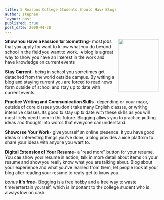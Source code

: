 ```yaml
---
title: 5 Reasons College Students Should Have Blogs
author: stephen
layout: post
published: true
post_date: 2008-04-28 
---
```

<a href="http://bp1.blogger.com/_vZvzQbRKUHA/SBVT9hnkgNI/AAAAAAAAAMc/fbZ-ML7Uk-E/s1600-h/freelancers_blog.jpg"><img id="BLOGGER_PHOTO_ID_5194150061703200978" style="cursor: pointer;float: right;height: 172px;margin: 0pt 0pt 10px 10px;width: 134px" src="http://bp1.blogger.com/_vZvzQbRKUHA/SBVT9hnkgNI/AAAAAAAAAMc/fbZ-ML7Uk-E/s320/freelancers_blog.jpg" border="0" alt="" /></a><strong>Show You Have a Passion for Something</strong>- most jobs that you apply for want to know what you do beyond school in the field you want to work.  A blog is a great way to show you have an interest in the work and have knowledge on current events

<strong>Stay Current</strong>- being in school you sometimes get detached from the world outside campus.  By writing a blog and staying current you are forced to read news form outside of school and stay up to date with current events

<strong>Practice Writing and Communication Skills</strong>- depending on your major, outside of core classes you don't take many English classes, or writing intensive classes.  Its good to stay up to date with these skills as you will most likely need them in the future.  Blogging allows you to practice putting ideas and thought into words that everyone can understand.

<strong>Showcase Your Work</strong>- give yourself an online presence.  If you have good ideas or interesting things you've done, a blog provides a nice platform to share your ideas with anyone you want to.

<strong>Digital Extension of Your Resume</strong>- a "read more" button for your resume.  You can show your resume in action, talk in more detail about items on your resume and show you really know what you are talking about.  Blog about your experience and what you've learned from them, let people look at your blog after reading your resume to really get to know you.

*bonus* <span style="font-weight: bold">It's free</span>- Blogging is a free hobby and a free way to waste time/entertain yourself, which is important to the college student who is always low on cash.